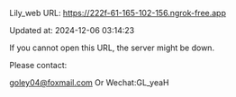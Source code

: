 Lily_web URL: https://222f-61-165-102-156.ngrok-free.app

Updated at: 2024-12-06 03:14:23

If you cannot open this URL, the server might be down.

Please contact: 

goley04@foxmail.com Or Wechat:GL_yeaH